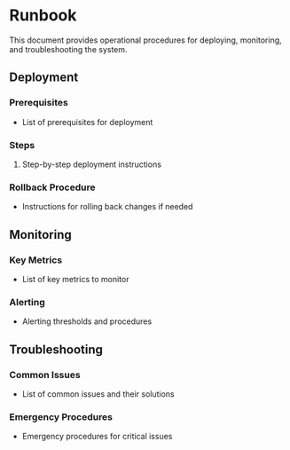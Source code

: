 # Runbook

This document provides operational procedures for deploying, monitoring, and troubleshooting the system.

## Deployment

### Prerequisites
- List of prerequisites for deployment

### Steps
1. Step-by-step deployment instructions

### Rollback Procedure
- Instructions for rolling back changes if needed

## Monitoring

### Key Metrics
- List of key metrics to monitor

### Alerting
- Alerting thresholds and procedures

## Troubleshooting

### Common Issues
- List of common issues and their solutions

### Emergency Procedures
- Emergency procedures for critical issues